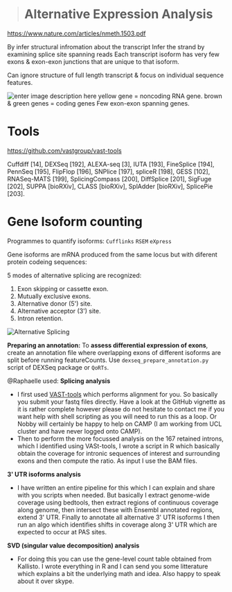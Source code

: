


> # Alternative Expression Analysis
https://www.nature.com/articles/nmeth.1503.pdf

By infer structural infromation about the transcript 
Infer the strand by examining splice site spanning reads
Each transcript isoform has very few exons & exon-exon junctions that are unique to that isoform.

Can ignore structure of full length transcript & focus on individual sequence features.

![enter image description here](https://journals.plos.org/ploscompbiol/article/figure/image?size=large&id=info:doi/10.1371/journal.pcbi.1004393.g006)
yellow gene = noncoding RNA gene.
brown & green genes = coding genes
Few exon-exon spanning genes.

# Tools
https://github.com/vastgroup/vast-tools

Cuffdiff [14], DEXSeq [192], ALEXA-seq [3], IUTA [193], FineSplice [194], PennSeq [195], FlipFlop [196], SNPlice [197], spliceR [198], GESS [102], RNASeq-MATS [199], SplicingCompass [200], DiffSplice [201], SigFuge [202], SUPPA [bioRXiv], CLASS [bioRXiv], SplAdder [bioRXiv], SplicePie [203].

# Gene Isoform counting

Programmes to quantify isoforms:
`Cufflinks`
`RSEM`
`eXpress`

Gene isoforms are mRNA produced from the same locus but with diferent protein codeing sequences:

5 modes of alternative splicing are recognized:

1.  Exon skipping or cassette exon.
2.  Mutually exclusive exons.
3.  Alternative donor (5') site.
4.  Alternative acceptor (3') site.
5.  Intron retention.

![Alternative Splicing](https://en.wikipedia.org/wiki/Protein_isoform#/media/File:Alternative_splicing.jpg)

**Preparing an annotation:**
To **assess differential expression of exons**, create an annotation file where overlapping exons of different isoforms are split before running featureCounts. Use `dexseq_prepare_annotation.py` script of DEXSeq package or `QoRTs`.

@Raphaelle used: 
 **Splicing analysis**  
   
-   I first used  [VAST-tools](https://github.com/vastgroup/vast-tools) which performs alignment for you. So basically you submit your fastq files directly. Have a look at the GitHub vignette as it is rather complete however please do not hesitate to contact me if you want help with shell scripting as you will need to run this as a loop. Or Nobby will certainly be happy to help on CAMP (I am working from UCL cluster and have never logged onto CAMP).
-   Then to perform the more focussed analysis on the 167 retained introns, which I identified using VASt-tools, I wrote a script in R which basically obtain the coverage for intronic sequences of interest and surrounding exons and then compute the ratio. As input I use the BAM files.

  **3' UTR isoforms analysis**
-   I have written an entire pipeline for this which I can explain and share with you scripts when needed. But basically I extract genome-wide coverage using bedtools, then extract regions of continuous coverage along genome, then intersect these with Ensembl annotated regions, extend 3' UTR. Finally to annotate all alternative 3' UTR isoforms I then run an algo which identifies shifts in coverage along 3' UTR which are expected to occur at PAS sites.

**SVD (singular value decomposition) analysis**

-   For doing this you can use the gene-level count table obtained from Kallisto. I wrote everything in R and I can send you some litterature which explains a bit the underlying math and idea. Also happy to speak about it over skype.
<!--stackedit_data:
eyJoaXN0b3J5IjpbNzMxOTgzNzQ2LDUzNDMwNTY4NCwtMTA1MT
MzOTkyMCwtMTE0NjE4NzE3LC01NDIzMDgzNjldfQ==
-->